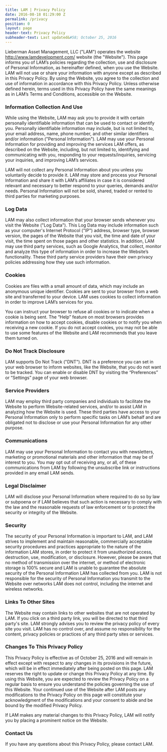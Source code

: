 ```yaml
---
title: LAM | Privacy Policy
date: 2016-08-18 01:29:00 Z
permalink: /privacy
position: 0
layout: page
header-text: Privacy Policy
subheader-text: Last updated&#58; October 25, 2016
---
```


Lieberman Asset Management, LLC ("LAM") operates the website http://www.lamdevelopment.com/ website (the "Website").  This page informs you of LAM’s policies regarding the collection, use and disclosure of Personal Information, as hereinafter defined, when you use the Website.  LAM will not use or share your information with anyone except as described in this Privacy Policy.  By using the Website, you agree to the collection and use of information in accordance with this Privacy Policy. Unless otherwise defined herein, terms used in this Privacy Policy have the same meanings as in LAM’s Terms and Conditions, accessible on the Website.

### Information Collection And Use

While using the Website, LAM may ask you to provide it with certain personally identifiable information that can be used to contact or identify you. Personally identifiable information may include, but is not limited to, your email address, name, phone number, and other similar identifiers and/or information ("Personal Information").  LAM may use your Personal Information for providing and improving the services LAM offers, as described on the Website, including, but not limited to, identifying and communicating with you, responding to your requests/inquiries, servicing your inquiries, and improving LAM’s services.

LAM will not collect any Personal Information about you unless you voluntarily decide to provide it.  LAM may store and process your Personal Information and share it with LAM’s affiliates in case it is considered relevant and necessary to better respond to your queries, demands and/or needs.  Personal Information will not be sold, shared, traded or rented to third parties for marketing purposes.

### Log Data
LAM may also collect information that your browser sends whenever you visit the Website ("Log Data"). This Log Data may include information such as your computer's Internet Protocol ("IP") address, browser type, browser version, the pages of the Website that you visit, the time and date of your visit, the time spent on those pages and other statistics.  In addition, LAM may use third party services, such as Google Analytics, that collect, monitor and analyze this type of information in order to increase the Website’s functionality. These third party service providers have their own privacy policies addressing how they use such information.

### Cookies
Cookies are files with a small amount of data, which may include an anonymous unique identifier. Cookies are sent to your browser from a web site and transferred to your device. LAM uses cookies to collect information in order to improve LAM’s services for you.

You can instruct your browser to refuse all cookies or to indicate when a cookie is being sent. The “Help” feature on most browsers provides information on how to accept cookies, disable cookies or to notify you when receiving a new cookie.  If you do not accept cookies, you may not be able to use some features of the Website and LAM recommends that you leave them turned on.

### Do Not Track Disclosure
LAM supports Do Not Track ("DNT"). DNT is a preference you can set in your web browser to inform websites, like the Website, that you do not want to be tracked.  You can enable or disable DNT by visiting the “Preferences” or “Settings” page of your web browser.

### Service Providers
LAM may employ third party companies and individuals to facilitate the Website to perform Website-related services, and/or to assist LAM in analyzing how the Website is used.  These third parties have access to your Personal Information only to perform specific tasks on LAM’s behalf and are obligated not to disclose or use your Personal Information for any other purpose.

### Communications
LAM may use your Personal Information to contact you with newsletters, marketing or promotional materials and other information that may be of interest to you. You may opt out of receiving any, or all, of these communications from LAM by following the unsubscribe link or instructions provided in any email LAM sends.

### Legal Disclaimer
LAM will disclose your Personal Information where required to do so by law or subpoena or if LAM believes that such action is necessary to comply with the law and the reasonable requests of law enforcement or to protect the security or integrity of the Website.

### Security
The security of your Personal Information is important to LAM, and LAM strives to implement and maintain reasonable, commercially acceptable security procedures and practices appropriate to the nature of the information LAM stores, in order to protect it from unauthorized access, destruction, use, modification, or disclosure.  However, please be aware that no method of transmission over the internet, or method of electronic storage is 100% secure and LAM is unable to guarantee the absolute security of the Personal Information LAM has collected from you. LAM is not responsible for the security of Personal Information you transmit to the Website over networks LAM does not control, including the internet and wireless networks.  

### Links To Other Sites
The Website may contain links to other websites that are not operated by LAM. If you click on a third party link, you will be directed to that third party's site. LAM strongly advises you to review the privacy policy of every site you visit.
LAM has no control over, and assume no responsibility for the content, privacy policies or practices of any third party sites or services.

### Changes To This Privacy Policy
This Privacy Policy is effective as of October 25, 2016 and will remain in effect except with respect to any changes in its provisions in the future, which will be in effect immediately after being posted on this page.  LAM reserves the right to update or change this Privacy Policy at any time. By using this Website, you are expected to review the Privacy Policy on a regular basis to ensure you understand the policies governing the use of this Website.  Your continued use of the Website after LAM posts any modifications to the Privacy Policy on this page will constitute your acknowledgment of the modifications and your consent to abide and be bound by the modified Privacy Policy.

If LAM makes any material changes to this Privacy Policy, LAM will notify you by placing a prominent notice on the Website.

### Contact Us
If you have any questions about this Privacy Policy, please contact LAM.

